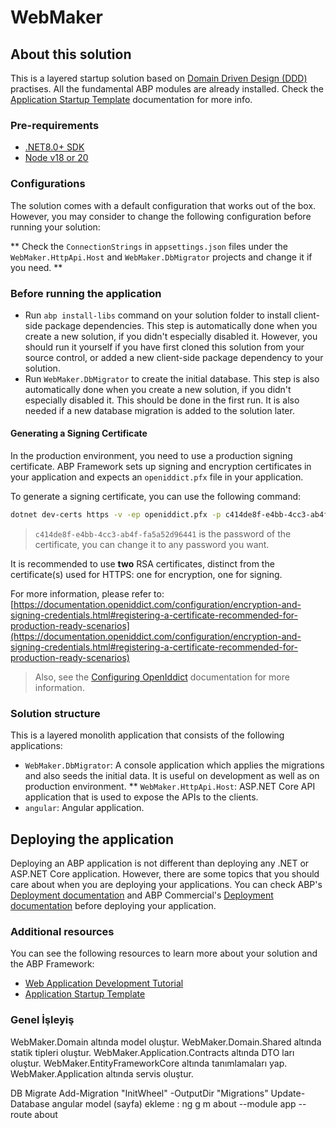﻿# WebMaker

## About this solution

This is a layered startup solution based on [Domain Driven Design (DDD)](https://docs.abp.io/en/abp/latest/Domain-Driven-Design) practises. All the fundamental ABP modules are already installed. Check the [Application Startup Template](https://abp.io/docs/latest/startup-templates/application/index) documentation for more info.

### Pre-requirements

- [.NET8.0+ SDK](https://dotnet.microsoft.com/download/dotnet)
- [Node v18 or 20](https://nodejs.org/en)

### Configurations

The solution comes with a default configuration that works out of the box. However, you may consider to change the following configuration before running your solution:

** Check the `ConnectionStrings` in `appsettings.json` files under the `WebMaker.HttpApi.Host` and `WebMaker.DbMigrator` projects and change it if you need.
**

### Before running the application

- Run `abp install-libs` command on your solution folder to install client-side package dependencies. This step is automatically done when you create a new solution, if you didn't especially disabled it. However, you should run it yourself if you have first cloned this solution from your source control, or added a new client-side package dependency to your solution.
- Run `WebMaker.DbMigrator` to create the initial database. This step is also automatically done when you create a new solution, if you didn't especially disabled it. This should be done in the first run. It is also needed if a new database migration is added to the solution later.

#### Generating a Signing Certificate

In the production environment, you need to use a production signing certificate. ABP Framework sets up signing and encryption certificates in your application and expects an `openiddict.pfx` file in your application.

To generate a signing certificate, you can use the following command:

```bash
dotnet dev-certs https -v -ep openiddict.pfx -p c414de8f-e4bb-4cc3-ab4f-fa5a52d96441
```

> `c414de8f-e4bb-4cc3-ab4f-fa5a52d96441` is the password of the certificate, you can change it to any password you want.

It is recommended to use **two** RSA certificates, distinct from the certificate(s) used for HTTPS: one for encryption, one for signing.

For more information, please refer to: [https://documentation.openiddict.com/configuration/encryption-and-signing-credentials.html#registering-a-certificate-recommended-for-production-ready-scenarios](https://documentation.openiddict.com/configuration/encryption-and-signing-credentials.html#registering-a-certificate-recommended-for-production-ready-scenarios)

> Also, see the [Configuring OpenIddict](https://docs.abp.io/en/abp/latest/Deployment/Configuring-OpenIddict#production-environment) documentation for more information.

### Solution structure

This is a layered monolith application that consists of the following applications:

- `WebMaker.DbMigrator`: A console application which applies the migrations and also seeds the initial data. It is useful on development as well as on production environment.
  \*\* `WebMaker.HttpApi.Host`: ASP.NET Core API application that is used to expose the APIs to the clients.
- `angular`: Angular application.

## Deploying the application

Deploying an ABP application is not different than deploying any .NET or ASP.NET Core application. However, there are some topics that you should care about when you are deploying your applications. You can check ABP's [Deployment documentation](https://docs.abp.io/en/abp/latest/Deployment/Index) and ABP Commercial's [Deployment documentation](https://abp.io/docs/latest/startup-templates/application/deployment?UI=MVC&DB=EF&Tiered=No) before deploying your application.

### Additional resources

You can see the following resources to learn more about your solution and the ABP Framework:

- [Web Application Development Tutorial](https://abp.io/docs/latest/tutorials/book-store/part-1)
- [Application Startup Template](https://abp.io/docs/latest/startup-templates/application/index)

### Genel İşleyiş

WebMaker.Domain altında model oluştur.
WebMaker.Domain.Shared altında statik tipleri oluştur.
WebMaker.Application.Contracts altında DTO ları oluştur.
WebMaker.EntityFrameworkCore altında tanımlamaları yap.
WebMaker.Application altında servis oluştur.

DB Migrate
Add-Migration "InitWheel" -OutputDir "Migrations"
Update-Database
angular model (sayfa) ekleme : ng g m about --module app --route about
